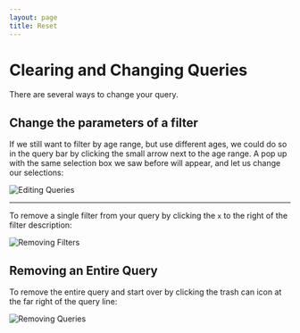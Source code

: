 ```yaml
---
layout: page
title: Reset
---
```

Clearing and Changing Queries
=============================

There are several ways to change your query.

Change the parameters of a filter
---------------------------------

If we still want to filter by age range, but use different ages, we
could do so in the query bar by clicking the small arrow next to the age
range. A pop up with the same selection box we saw before will appear,
and let us change our selections:

![Editing Queries](../../images/KidsFirstPortal_17.png "Editing Queries")

-----------------

To remove a single filter from your query by clicking the
`x` to the right of the filter description:

![Removing Filters](../../images/KidsFirstPortal_24.png "Removing Filters")

Removing an Entire Query
------------------------

To remove the entire query and start over by clicking the trash can icon
at the far right of the query line:

![Removing Queries](../../images/KidsFirstPortal_25.png "Removing Queries")
